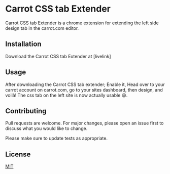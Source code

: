 # Carrot CSS tab Extender

Carrot CSS tab Extender is a chrome extension for extending the left side design tab in the carrot.com editor.

## Installation

Download the Carrot CSS tab Extender at [livelink]

## Usage

After downloading the Carrot CSS tab extender; Enable it, Head over to your carrot account on carrot.com, go to your sites dashboard, then design, and voilà! The css tab on the left site is now actually usable 😃.

## Contributing

Pull requests are welcome. For major changes, please open an issue first to discuss what you would like to change.

Please make sure to update tests as appropriate.

## License

[MIT](https://choosealicense.com/licenses/mit/)
